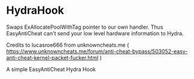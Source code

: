 # HydraHook

Swaps ExAllocatePoolWithTag pointer to our own handler.
Thus EasyAntiCheat can't send your low level hardware information to Hydra.

Credits to lucasroe666 from unknowncheats.me ( https://www.unknowncheats.me/forum/anti-cheat-bypass/503052-easy-anti-cheat-kernel-packet-fucker.html )

A simple EasyAntiCheat Hydra Hook
